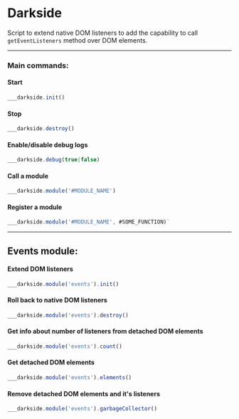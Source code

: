 # Darkside

Script to extend native DOM listeners to add the capability to call `getEventListeners` method over DOM elements.

---

### Main commands:

#### Start
```js
___darkside.init()
```

#### Stop
```js
___darkside.destroy()
```

#### Enable/disable debug logs
```js
___darkside.debug(true|false)
```

#### Call a module
```js
___darkside.module('#MODULE_NAME')
```

#### Register a module
```js
___darkside.module('#MODULE_NAME', #SOME_FUNCTION)`
```

---

## Events module:

#### Extend DOM listeners
```js
___darkside.module('events').init()
```

#### Roll back to native DOM listeners
```js
___darkside.module('events').destroy()
```

#### Get info about number of listeners from detached DOM elements
```js
___darkside.module('events').count()
```

#### Get detached DOM elements
```js
___darkside.module('events').elements()
```

#### Remove detached DOM elements and it's listeners
```js
___darkside.module('events').garbageCollector()
```
